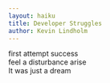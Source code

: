 ```yaml
---
layout: haiku
title: Developer Struggles
author: Kevin Lindholm
---
```


first attempt success<br>
feel a disturbance arise<br>
It was just a dream<br>
